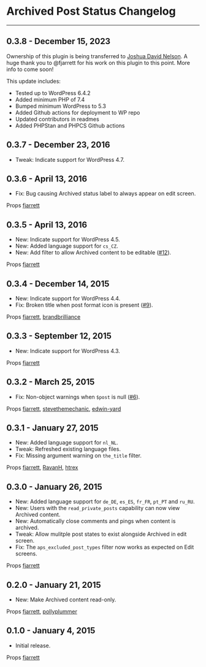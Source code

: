 # Archived Post Status Changelog
---

## 0.3.8 - December 15, 2023

Ownership of this plugin is being transferred to [Joshua David Nelson](https://github.com/joshuadavidnelson/). A huge thank you to @fjarrett for his work on this plugin to this point. More info to come soon!

This update includes:
- Tested up to WordPress 6.4.2
- Added minimum PHP of 7.4
- Bumped minimum WordPress to 5.3
- Added Github actions for deployment to WP repo
- Updated contributors in readmes
- Added PHPStan and PHPCS Github actions

## 0.3.7 - December 23, 2016
* Tweak: Indicate support for WordPress 4.7.

## 0.3.6 - April 13, 2016
* Fix: Bug causing Archived status label to always appear on edit screen.

Props [fjarrett](https://github.com/fjarrett)

## 0.3.5 - April 13, 2016
* New: Indicate support for WordPress 4.5.
* New: Added language support for `cs_CZ`.
* New: Add filter to allow Archived content to be editable ([#12](https://github.com/fjarrett/archived-post-status/pull/12)).

Props [fjarrett](https://github.com/fjarrett)

## 0.3.4 - December 14, 2015
* New: Indicate support for WordPress 4.4.
* Fix: Broken title when post format icon is present ([#9](https://github.com/fjarrett/archived-post-status/pull/9)).

Props [fjarrett](https://github.com/fjarrett), [brandbrilliance](https://github.com/brandbrilliance)

## 0.3.3 - September 12, 2015
* New: Indicate support for WordPress 4.3.

Props [fjarrett](https://github.com/fjarrett)

## 0.3.2 - March 25, 2015
* Fix: Non-object warnings when `$post` is null ([#6](https://github.com/fjarrett/archived-post-status/issues/6)).

Props [fjarrett](https://github.com/fjarrett), [stevethemechanic](https://github.com/stevethemechanic), [edwin-yard](https://profiles.wordpress.org/edwin-yard/)

## 0.3.1 - January 27, 2015
* New: Added language support for `nl_NL`.
* Tweak: Refreshed existing language files.
* Fix: Missing argument warning on `the_title` filter.

Props [fjarrett](https://github.com/fjarrett), [RavanH](https://github.com/RavanH), [htrex](https://profiles.wordpress.org/htrex/)

## 0.3.0 - January 26, 2015
* New: Added language support for `de_DE`, `es_ES`, `fr_FR`, `pt_PT` and `ru_RU`.
* New: Users with the `read_private_posts` capability can now view Archived content.
* New: Automatically close comments and pings when content is archived.
* Tweak: Allow mulitple post states to exist alongside Archived in edit screen.
* Fix: The `aps_excluded_post_types` filter now works as expected on Edit screens.

Props [fjarrett](https://github.com/fjarrett)

## 0.2.0 - January 21, 2015
* New: Make Archived content read-only.

Props [fjarrett](https://github.com/fjarrett), [pollyplummer](https://github.com/pollyplummer)

## 0.1.0 - January 4, 2015
* Initial release.

Props [fjarrett](https://github.com/fjarrett)



